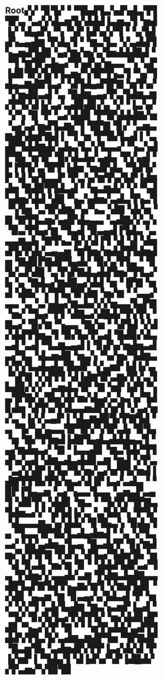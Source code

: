 # Root▞▞▝▊▜▞▝▝▜▙▟▜▃▚▟▚▟▃▜▜▜▛▃▝▃▞▞▟▃▅▜▞▟▟▟▐▃▅▃▜▝▅▟▐▞▝▟▄▟▚▝▚▝▚▛▐▟▚▞▞▜▝▝▄▜▟▟▚▃▄▟▆▝▛▟▄▜▝▝▆▃▜▃▝▞▃▟▟▜▚▃▅▟▜▟█▝▄▞▆▞▅▞▄▜▅▟▟▟█▟▝▝▜▝▆▜▛▃▙▃▞▜▚▟▚▞▅▃▃▝▚▝▄▛▐▟▊▜▛▞▙▜▜▃▅▞▚▜▛▜▚▃▜▝▚▞▜▟▄▃▆▟▇▜▃▞▝▟▜▟▄▟▜▛▇▝▅▜▚▞▝▞▅▟▉▃▟▝▃▝█▟▆▃▄▞▛▃▜▟▆▃▆▞▛▜▞▟▐▞▃▞▃▟▉▟▊▞▄▝▞▝▐▃▚▞▝▞▚▝█▝▛▝▃▞▟▟▉▝▛▜▛▟▟▟▇▞▅▝▄▞▃▞▅▟▜▃▆▞▜▝█▛▇▝▊▞▝▃▅▃▆▟▛▟▅▛▇▟▐▝▜▝▅▝▛▜▙▜▃▟▐▝▃▟▛▜▟▟▆▟▞▃▙▃▜▃▚▜▃▃▞▝▚▃▚▟▛▜▙▝▅▜▛▝▉▞▟▃▙▞▃▟▄▝▛▞▄▟▝▛▐▜▜▞▃▜▛▛▐▟▅▝▅▟▛▟▄▝▜▟▜▞▛▝▟▝▅▜▃▃▛▝▛▃▚▞▆▜▚▞▙▛▐▟▆▟▅▝█▟▉▜▜▟▃▟▝▝▅▃▆▟▞▝▞▝▚▟▚▟▅▞▟▟▝▟█▝▚▃▚▟▅▞▃▟▃▜▚▃▜▝▚▜▅▝▃▜▛▟▆▞▚▞▚▃▝▟▇▝▟▞▅▝▇▝▇▜▜▃▅▞▄▟▛▟▄▃▃▝▃▟▇▞▞▃▚▝▉▃▜▜▄▞▆▝▜▃▟▝▉▃▄▟▐▜▟▃▝▃▃▃▆▃▙▝▇▜▚▃▜▞▞▟▐▜▝▟▝▟▝▟▅▟▜▞▛▟▞▃▄▃▅▝▆▜▅▞▅▟▟▜▜▟▅▟▅▝▇▟▊▛▇▟▛▜▄▟▞▝▉▞▄▜▜▃▝▝▊▜▞▃▛▟█▝▃▜▚▛▇▟▃▟▟▜▅▞▜▜▃▞▙▝▄▝▇▟▃▞▆▟█▃▞▟▟▝▅▝▐▛▇▝▅▟▝▟▇▞▝▞▜▜▄▜▛▟▆▝▅▞▆▝▝▃▃▞▃▃▝▃▝▃▚▟▄▞▆▃▙▞▞▞▅▃▃▜▄▛▇▝▅▞▝▜▄▞▜▜▝▟▇▃▞▟█▟▞▜▚▜▚▝▇▃▞▝▉▞▆▝▚▃▃▝▇▞▅▝▝▟▜▟▝▞▟▞▟▟▜▜▅▃▜▝▉▞▙▞▛▃▟▝█▟▉▞▟▃▃▟▝▃▟▝▜▃▆▃▄▟▐▝▊▟▚▞▅▟▅▃▟▃▞▜▃▝▟▃▅▟█▝▅▃▚▝▚▞▅▞▜▟▆▃▚▜▚▜▃▟▄▟▄▜▙▟▛▝▞▃▅▛▐▟▐▞▃▝▚▛▇▝▞▟▜▜▝▟▐▟▆▜▛▃▆▞▛▞▃▜▙▟▉▞▞▞▝▃▅▟▃▜▛▝▇▝▅▛▐▟▜▝▚▃▜▛▇▞▄▜▙▞▟▞▅▞▟▃▞▃▚▃▚▞▜▟▊▟▅▝▟▜▚▞▛▟▃▃▅▟▛▞▅▜▝▞▃▞▅▞▃▝▐▞▞▃▄▛▐▝▟▃▆▟▉▜▞▛▇▜▟▝▃▝▜▞▚▞▄▃▃▜▛▜▛▞▚▜▛▃▙▝▉▜▄▝▅▝▇▞▜▜▅▟▐▟█▜▄▟▃▟▟▟▄▃▜▝▄▞▆▟▅▃▞▝▇▝▐▃▃▟▊▝▆▃▜▟▞▜▜▟▚▞▄▟▝▟▆▃▟▃▟▟▊▃▆▝▆▟▝▞▛▃▝▃▞▞▟▛▐▞▙▞▜▞▅▞▃▞▅▜▜▞▅▟▐▟▇▜▜▜▙▜▜▞▅▃▞▟▐▛▐▃▞▃▟▃▝▝▉▛▐▜▄▃▅▝▃▞▚▃▃▜▃▃▝▃▅▃▛▃▄▜▝▟▉▜▚▝▟▟▊▝▆▃▝▝▜▞▛▞▜▛▇▃▜▟▅▃▞▞▝▟▜▟▐▞▃▝▃▜▟▞▚▝▛▜▞▝▟▃▃▃▆▃▚▞▟▟▞▝▊▜▙▃▚▝▉▟▄▜▄▝▜▃▃▜▛▜▙▜▃▟▄▟▅▟▝▝▄▝▞▜▃▃▞▝▟▞▃▟▅▃▜▃▄▝█▃▟▞▛▝▊▞▆▟▅▞▚▜▜▛▇▝▛▟▚▝▟▜▄▞▜▟▅▜▙▝▅▝▟▝▊▃▙▝▅▞▆▝▉▝▝▟▟▟▜▟▛▃▞▜▃▝▛▟▅▞▞▃▃▟▞▃▆▝▛▟▆▃▙▟▇▃▃▟█▜▃▛▇▜▟▜▚▃▆▞▆▜▝▞▆▟▜▟▊▝▞▟▊▝▄▃▅▝▆▝▊▃▄▞▄▜▟▃▟▝▛▝▅▞▝▞▞▜▝▃▙▜▄▟▆▝▆▃▚▃▅▛▐▃▟▝▝▜▞▝▊▞▙▜▃▞▛▟▜▜▞▝▅▞▟▟▊▟▛▟▊▝▚▃▞▞▛▝▇▝▝▝▅▜▚▟▟▞▃▟▜▜▟▟▚▜▜▃▜▞▃▟▆▃▆▟▛▜▅▝▜▛▇▟▛▝█▃▅▜▙▝▃▟▅▟▛▞▛▛▐▃▞▟▞▟▝▛▐▞▅▛▐▝▜▟▄▜▝▟▐▟▚▞▚▛▐▟█▟▞▞▛▃▅▞▚▜▉▜▉
